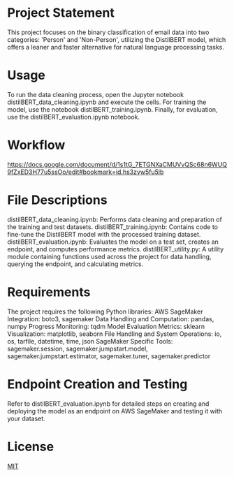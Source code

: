 # Project Statement
This project focuses on the binary classification of email data into two categories: 'Person' and 'Non-Person', utilizing the DistilBERT model, which offers a leaner and faster alternative for natural language processing tasks.


# Usage
To run the data cleaning process, open the Jupyter notebook distilBERT_data_cleaning.ipynb and execute the cells.
For training the model, use the notebook distilBERT_training.ipynb.
Finally, for evaluation, use the distilBERT_evaluation.ipynb notebook.


# Workflow
https://docs.google.com/document/d/1s1tG_7ETGNXaCMUVvQSc68n6WUQ9fZxED3H77u5ssOo/edit#bookmark=id.hs3zyw5fu5lb


# File Descriptions
distilBERT_data_cleaning.ipynb: Performs data cleaning and preparation of the training and test datasets.
distilBERT_training.ipynb: Contains code to fine-tune the DistilBERT model with the processed training dataset.
distilBERT_evaluation.ipynb: Evaluates the model on a test set, creates an endpoint, and computes performance metrics.
distilBERT_utility.py: A utility module containing functions used across the project for data handling, querying the endpoint, and calculating metrics.


# Requirements
The project requires the following Python libraries:
AWS SageMaker Integration: boto3, sagemaker
Data Handling and Computation: pandas, numpy
Progress Monitoring: tqdm
Model Evaluation Metrics: sklearn
Visualization: matplotlib, seaborn
File Handling and System Operations: io, os, tarfile, datetime, time, json
SageMaker Specific Tools: sagemaker.session, sagemaker.jumpstart.model, sagemaker.jumpstart.estimator, sagemaker.tuner, sagemaker.predictor


# Endpoint Creation and Testing
Refer to distilBERT_evaluation.ipynb for detailed steps on creating and deploying the model as an endpoint on AWS SageMaker and testing it with your dataset.


# License
[MIT](https://choosealicense.com/licenses/mit/)